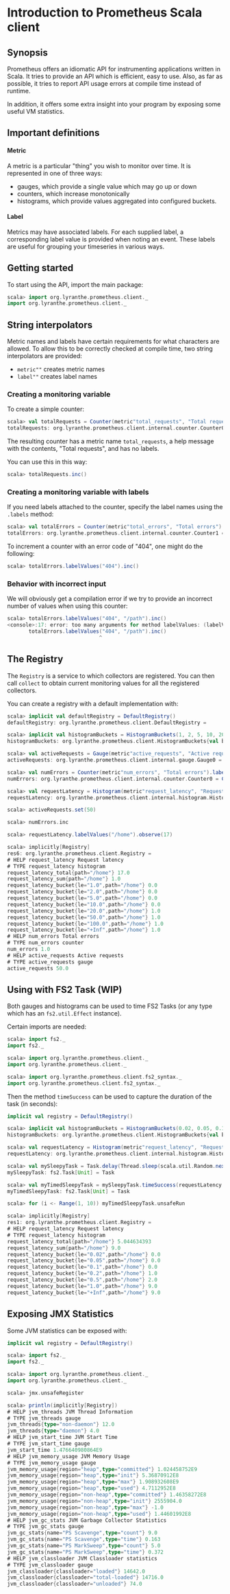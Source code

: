 # Introduction to Prometheus Scala client

## Synopsis

Prometheus offers an idiomatic API for instrumenting applications written in Scala. It tries to provide an API which is efficient, easy to use. 
Also, as far as possible, it tries to report API usage errors at compile time instead of runtime.
 
In addition, it offers some extra insight into your program by exposing some useful VM statistics.

## Important definitions

#### Metric

A metric is a particular "thing" you wish to monitor over time. It is represented in one of three ways:
 - gauges, which provide a single value which may go up or down
 - counters, which increase monotonically
 - histograms, which provide values aggregated into configured buckets.

#### Label

Metrics may have associated labels. For each supplied label, a corresponding label value
is provided when noting an event. These labels are useful for grouping your timeseries
in various ways.

## Getting started

To start using the API, import the main package:

```scala
scala> import org.lyranthe.prometheus.client._
import org.lyranthe.prometheus.client._
```

## String interpolators

Metric names and labels have certain requirements for what characters are allowed. To
allow this to be correctly checked at compile time, two string interpolators are provided:

 - `metric""` creates metric names
 - `label""` creates label names 

### Creating a monitoring variable

To create a simple counter:

```scala
scala> val totalRequests = Counter(metric"total_requests", "Total requests").labels()
totalRequests: org.lyranthe.prometheus.client.internal.counter.Counter0 = Counter(MetricName(total_requests))()
```

The resulting counter has a metric name `total_requests`, a help message with the contents,
"Total requests", and has no labels.

You can use this in this way:

```scala
scala> totalRequests.inc()
```

### Creating a monitoring variable with labels

If you need labels attached to the counter, specify the label names using
the `.labels` method:

```scala
scala> val totalErrors = Counter(metric"total_errors", "Total errors").labels(label"code")
totalErrors: org.lyranthe.prometheus.client.internal.counter.Counter1 = Counter1(MetricName(total_errors),Total errors,List(LabelName(code)))
```

To increment a counter with an error code of "404", one might
do the following:

```scala
scala> totalErrors.labelValues("404").inc()
```

### Behavior with incorrect input

We will obviously get a compilation error if we try to provide an incorrect
number of values when using this counter:

```scala
scala> totalErrors.labelValues("404", "/path").inc()
<console>:17: error: too many arguments for method labelValues: (labelValue1: String)org.lyranthe.prometheus.client.internal.counter.LabelledCounter
       totalErrors.labelValues("404", "/path").inc()
                              ^
```

## The Registry

The `Registry` is a service to which collectors are registered. You can
then call `collect` to obtain current monitoring values for all the
registered collectors.

You can create a registry with a default implementation with:

```scala
scala> implicit val defaultRegistry = DefaultRegistry()
defaultRegistry: org.lyranthe.prometheus.client.DefaultRegistry =
```

```scala
scala> implicit val histogramBuckets = HistogramBuckets(1, 2, 5, 10, 20, 50, 100)
histogramBuckets: org.lyranthe.prometheus.client.HistogramBuckets{val buckets: List[Double]} = HistogramBuckets(1.0,2.0,5.0,10.0,20.0,50.0,100.0,Infinity)

scala> val activeRequests = Gauge(metric"active_requests", "Active requests").labels().unsafeRegister
activeRequests: org.lyranthe.prometheus.client.internal.gauge.Gauge0 = Counter(MetricName(active_requests))()

scala> val numErrors = Counter(metric"num_errors", "Total errors").labels().unsafeRegister
numErrors: org.lyranthe.prometheus.client.internal.counter.Counter0 = Counter(MetricName(num_errors))()

scala> val requestLatency = Histogram(metric"request_latency", "Request latency").labels(label"path").unsafeRegister
requestLatency: org.lyranthe.prometheus.client.internal.histogram.Histogram1 = Histogram1(MetricName(request_latency),Request latency,List(LabelName(path)),List((1.0,0), (2.0,1), (5.0,2), (10.0,3), (20.0,4), (50.0,5), (100.0,6), (Infinity,7)))

scala> activeRequests.set(50)

scala> numErrors.inc

scala> requestLatency.labelValues("/home").observe(17)

scala> implicitly[Registry]
res6: org.lyranthe.prometheus.client.Registry =
# HELP request_latency Request latency
# TYPE request_latency histogram
request_latency_total{path="/home"} 17.0
request_latency_sum{path="/home"} 1.0
request_latency_bucket{le="1.0",path="/home"} 0.0
request_latency_bucket{le="2.0",path="/home"} 0.0
request_latency_bucket{le="5.0",path="/home"} 0.0
request_latency_bucket{le="10.0",path="/home"} 0.0
request_latency_bucket{le="20.0",path="/home"} 1.0
request_latency_bucket{le="50.0",path="/home"} 1.0
request_latency_bucket{le="100.0",path="/home"} 1.0
request_latency_bucket{le="+Inf",path="/home"} 1.0
# HELP num_errors Total errors
# TYPE num_errors counter
num_errors 1.0
# HELP active_requests Active requests
# TYPE active_requests gauge
active_requests 50.0
```

## Using with FS2 Task (WIP)

Both gauges and histograms can be used to time FS2 Tasks (or any type which has an `fs2.util.Effect` instance).

Certain imports are needed:

```scala
scala> import fs2._
import fs2._

scala> import org.lyranthe.prometheus.client._
import org.lyranthe.prometheus.client._

scala> import org.lyranthe.prometheus.client.fs2_syntax._
import org.lyranthe.prometheus.client.fs2_syntax._
```

Then the method `timeSuccess` can be used to capture the duration of the task (in seconds):

```scala
implicit val registry = DefaultRegistry()
```
```scala
scala> implicit val histogramBuckets = HistogramBuckets(0.02, 0.05, 0.1, 0.2, 0.5, 1.0)
histogramBuckets: org.lyranthe.prometheus.client.HistogramBuckets{val buckets: List[Double]} = HistogramBuckets(0.02,0.05,0.1,0.2,0.5,1.0,Infinity)

scala> val requestLatency = Histogram(metric"request_latency", "Request latency").labels(label"path").unsafeRegister
requestLatency: org.lyranthe.prometheus.client.internal.histogram.Histogram1 = Histogram1(MetricName(request_latency),Request latency,List(LabelName(path)),List((0.02,0), (0.05,1), (0.1,2), (0.2,3), (0.5,4), (1.0,5), (Infinity,6)))

scala> val mySleepyTask = Task.delay(Thread.sleep(scala.util.Random.nextInt(800)))
mySleepyTask: fs2.Task[Unit] = Task

scala> val myTimedSleepyTask = mySleepyTask.timeSuccess(requestLatency.labelValues("/home"))
myTimedSleepyTask: fs2.Task[Unit] = Task

scala> for (i <- Range(1, 10)) myTimedSleepyTask.unsafeRun

scala> implicitly[Registry]
res1: org.lyranthe.prometheus.client.Registry =
# HELP request_latency Request latency
# TYPE request_latency histogram
request_latency_total{path="/home"} 5.044634393
request_latency_sum{path="/home"} 9.0
request_latency_bucket{le="0.02",path="/home"} 0.0
request_latency_bucket{le="0.05",path="/home"} 0.0
request_latency_bucket{le="0.1",path="/home"} 0.0
request_latency_bucket{le="0.2",path="/home"} 1.0
request_latency_bucket{le="0.5",path="/home"} 2.0
request_latency_bucket{le="1.0",path="/home"} 9.0
request_latency_bucket{le="+Inf",path="/home"} 9.0
```

## Exposing JMX Statistics

Some JVM statistics can be exposed with:

```scala
implicit val registry = DefaultRegistry()
```
```scala
scala> import fs2._
import fs2._

scala> import org.lyranthe.prometheus.client._
import org.lyranthe.prometheus.client._

scala> jmx.unsafeRegister

scala> println(implicitly[Registry])
# HELP jvm_threads JVM Thread Information
# TYPE jvm_threads gauge
jvm_threads{type="non-daemon"} 12.0
jvm_threads{type="daemon"} 4.0
# HELP jvm_start_time JVM Start Time
# TYPE jvm_start_time gauge
jvm_start_time 1.476640980864E9
# HELP jvm_memory_usage JVM Memory Usage
# TYPE jvm_memory_usage gauge
jvm_memory_usage{region="heap",type="committed"} 1.024458752E9
jvm_memory_usage{region="heap",type="init"} 5.36870912E8
jvm_memory_usage{region="heap",type="max"} 1.908932608E9
jvm_memory_usage{region="heap",type="used"} 4.7112952E8
jvm_memory_usage{region="non-heap",type="committed"} 1.46358272E8
jvm_memory_usage{region="non-heap",type="init"} 2555904.0
jvm_memory_usage{region="non-heap",type="max"} -1.0
jvm_memory_usage{region="non-heap",type="used"} 1.44601992E8
# HELP jvm_gc_stats JVM Garbage Collector Statistics
# TYPE jvm_gc_stats gauge
jvm_gc_stats{name="PS Scavenge",type="count"} 9.0
jvm_gc_stats{name="PS Scavenge",type="time"} 0.163
jvm_gc_stats{name="PS MarkSweep",type="count"} 5.0
jvm_gc_stats{name="PS MarkSweep",type="time"} 0.372
# HELP jvm_classloader JVM Classloader statistics
# TYPE jvm_classloader gauge
jvm_classloader{classloader="loaded"} 14642.0
jvm_classloader{classloader="total-loaded"} 14716.0
jvm_classloader{classloader="unloaded"} 74.0

```
